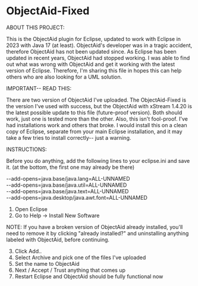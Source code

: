 # ObjectAid-Fixed

ABOUT THIS PROJECT:

This is the ObjectAid plugin for Eclipse, updated to work with Eclipse in 2023 with Java 17 (at least).
ObjectAid's developer was in a tragic accident, therefore ObjectAid has not been updated since. As Eclipse has been updated in recent years, ObjectAid had stopped working. I was able to find out what was wrong with ObjectAid and get it working with the latest version of Eclipse. Therefore, I'm sharing this file in hopes this can help others who are also looking for a UML solution.

IMPORTANT-- READ THIS:

There are two version of ObjectAid I've uploaded. The ObjectAid-Fixed is the version I've used with success, but the ObjectAid with xStream 1.4.20 is the latest possible update to this file (future-proof version). Both should work, just one is tested more than the other.
Also, this isn't fool-proof. I've had installations work and others that broke. I would install this on a clean copy of Eclipse, separate from your main Eclipse installation, and it may take a few tries to install correctly-- just a warning.

INSTRUCTIONS:

Before you do anything, add the following lines to your eclipse.ini and save it.
(at the bottom, the first one may already be there)

--add-opens=java.base/java.lang=ALL-UNNAMED  
--add-opens=java.base/java.util=ALL-UNNAMED  
--add-opens=java.base/java.text=ALL-UNNAMED  
--add-opens=java.desktop/java.awt.font=ALL-UNNAMED

1. Open Eclipse
2. Go to Help -> Install New Software

NOTE: If you have a broken version of ObjectAid already installed, you'll need to remove it by clicking "already installed?" and uninstalling anything labeled with ObjectAid, before continuing.

3. Click Add..
4. Select Archive and pick one of the files I've uploaded
5. Set the name to ObjectAid
6. Next / Accept / Trust anything that comes up
7. Restart Eclipse and ObjectAid should be fully functional now
